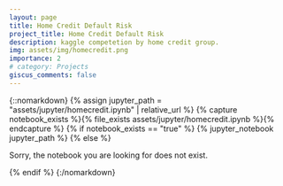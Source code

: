 ```yaml
---
layout: page
title: Home Credit Default Risk
project_title: Home Credit Default Risk
description: kaggle competetion by home credit group. 
img: assets/img/homecredit.png
importance: 2
# category: Projects
giscus_comments: false
---
```


{::nomarkdown}
{% assign jupyter_path = "assets/jupyter/homecredit.ipynb" | relative_url %}
{% capture notebook_exists %}{% file_exists assets/jupyter/homecredit.ipynb %}{% endcapture %}
{% if notebook_exists == "true" %}
    {% jupyter_notebook jupyter_path %}
{% else %}
    <p>Sorry, the notebook you are looking for does not exist.</p>
{% endif %}
{:/nomarkdown}